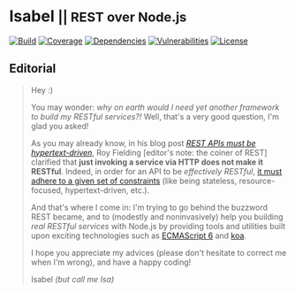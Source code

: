 # Isabel <small> || REST over Node.js</small>

[![Build](https://api.travis-ci.org/isabeljs/nodejs.svg?branch=develop)](https://travis-ci.org/isabeljs/nodejs)
[![Coverage](https://coveralls.io/repos/github/isabeljs/nodejs/badge.svg?branch=develop)](https://coveralls.io/github/isabeljs/nodejs?branch=develop)
[![Dependencies](https://david-dm.org/isabeljs/nodejs/status.svg)](https://david-dm.org/isabeljs/nodejs)
[![Vulnerabilities](https://snyk.io/test/github/isabeljs/nodejs/badge.svg)](https://snyk.io/test/github/isabeljs/nodejs)
[![License](https://img.shields.io/badge/license-MIT-brightgreen.svg?style=flat)](https://opensource.org/licenses/MIT)

## Editorial

> Hey :)
>
> You may wonder: *why on earth would I need yet another framework to build my RESTful services?!* Well, that's a very good question, I'm glad you asked!
>
> As you may already know, in his blog post *[REST APIs must be hypertext-driven](http://roy.gbiv.com/untangled/2008/rest-apis-must-be-hypertext-driven)*, Roy Fielding [editor's note: the coiner of REST] clarified that **just invoking a service via HTTP does not make it RESTful**. Indeed, in order for an API to be *effectively RESTful*, [it must adhere to a given set of constraints](http://stackoverflow.com/documentation/rest/1664/getting-started-with-rest/20145/rest-over-http#t=201612041701262938012) (like being stateless, resource-focused, hypertext-driven, etc.).
>
> And that's where I come in: I'm trying to go behind the buzzword REST became, and to (modestly and noninvasively) help you building *real RESTful services* with Node.js by providing tools and utilities built upon exciting technologies such as [ECMAScript 6](https://www.wikiwand.com/en/ECMAScript#/6th_Edition_-_ECMAScript_2015) and [koa](http://koajs.com/).
>
> I hope you appreciate my advices (please don't hesitate to correct me when I'm wrong), and have a happy coding!
>
> Isabel *(but call me Isa)*
